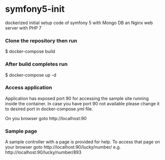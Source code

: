 # symfony5-init
dockerized initial setup code of symfony 5 with Mongo DB an Nginx web server with PHP 7

### Clone the repository then run
$ docker-compose build

### After build completes run
$ docker-compose up -d

### Access application
Application has exposed port 90 for accessing the sample site running inside the container.
In case you have port 90 not available please change it to desired port in docker-compose.yml file.

On you browser goto http://localhost:90

### Sample page
A sample controller with a page is provided for help. To access that page on 
your browser goto http://localhost:90/lucky/number/<any-number>
  e.g. http://localhost:90/lucky/number/893
  
